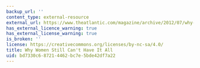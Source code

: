 ```yaml
---
backup_url: ''
content_type: external-resource
external_url: https://www.theatlantic.com/magazine/archive/2012/07/why-women-still-cant-have-it-all/309020/
has_external_licence_warning: true
has_external_license_warning: true
is_broken: ''
license: https://creativecommons.org/licenses/by-nc-sa/4.0/
title: Why Women Still Can't Have It All
uid: bd7330c6-8721-4462-bc7e-5bde42df7a22
---
```

